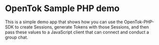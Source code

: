# OpenTok Sample PHP demo

This is a simple demo app that shows how you can use the OpenTok-PHP-SDK to create Sessions,
generate Tokens with those Sessions, and then pass these values to a JavaScript client that can
connect and conduct a group chat.